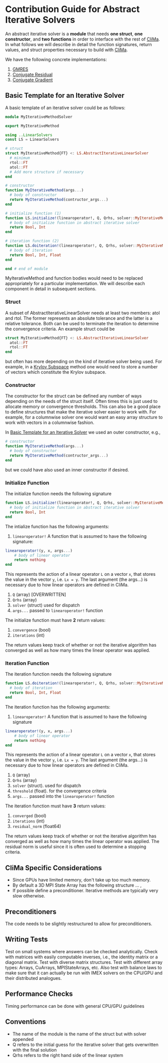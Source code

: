 # Contribution Guide for Abstract Iterative Solvers

An abstract iterative solver is a **module** that needs **one struct**, **one constructor**, and **two functions** in order to interface with the rest of [CliMa](https://github.com/climate-machine). In what follows we will describe in detail the function signatures, return values, and struct properties necessary to build with [CliMa](https://github.com/climate-machine).

We have the following concrete implementations:
1. [GMRES](https://github.com/climate-machine/CLIMA/blob/master/src/LinearSolvers/GeneralizedMinimalResidualSolver.jl)
1. [Conjugate Residual](https://github.com/climate-machine/CLIMA/blob/master/src/LinearSolvers/GeneralizedConjugateResidualSolver.jl)
1. [Conjugate Gradient](https://github.com/climate-machine/CLIMA/blob/ans/pcg/src/LinearSolvers/ConjugateGradientSolver.jl)

## Basic Template for an Iterative Solver

A basic template of an iterative solver could be as follows:

```julia
module MyIterativeMethodSolver

export MyIterativeMethod

using ..LinearSolvers
const LS = LinearSolvers

# struct
struct MyIterativeMethod{FT} <: LS.AbstractIterativeLinearSolver
  # minimum
  rtol::FT
  atol::FT
  # Add more structure if necessary
end

# constructor
function MyIterativeMethod(args...)
  # body of constructor
  return MyIterativeMethod(contructor_args...)
end

# initialize function (1)
function LS.initialize!(linearoperator!, Q, Qrhs, solver::MyIterativeMethod, args...)
  # body of initialize function in abstract iterative solver
  return Bool, Int
end

# iteration function (2)
function LS.doiteration!(linearoperator!, Q, Qrhs, solver::MyIterativeMethod, threshold, args...)
  # body of iteration
  return Bool, Int, Float
end

end # end of module
```
MyIterativeMethod and function bodies would need to be replaced appropriately for a particular implementation. We will describe each component in detail in subsequent sections.

### Struct

A subset of AbstractIterativeLinearSolver needs at least two members: atol and rtol. The former represents an absolute tolerance and the latter is a relative tolerance. Both can be used to terminate the iteration to determine the convergence criteria. An example struct could be
```julia
struct MyIterativeMethod{FT} <: LS.AbstractIterativeLinearSolver
  atol::FT
  rtol::FT
end
```
but often has more depending on the kind of iterative solver being used.  For example, in a [Krylov Subspace](https://en.wikipedia.org/wiki/Krylov_subspace) method one would need to store a number of vectors which constitute the Krylov subspace.

### Constructor

The constructor for the struct can be defined any number of ways depending on the needs of the struct itself. Often times this is just used to allocate memory or convergence thresholds. This can also be a good place to define structures that make the iterative solver easier to work with. For example, for a columnwise solver one would want an easy array structure to work with vectors in a columnwise fashion.

In [Basic Template for an Iterative Solver](@ref) we used an outer constructor, e.g.,
```julia
# constructor
function MyIterativeMethod(args...)
  # body of constructor
  return MyIterativeMethod(contructor_args...)
end
```
but we could have also used an inner constructor if desired.

### Initialize Function

The initialize function needs the following signature
```julia
function LS.initialize!(linearoperator!, Q, Qrhs, solver::MyIterativeMethod, args...)
  # body of initialize function in abstract iterative solver
  return Bool, Int
end
```


The intialize function has the following arguments:
1. ```linearoperator!``` A function that is assumed to have the following signature:
```julia
linearoperator!(y, x, args...)
    # body of linear operator
    return nothing
end
```
This represents the action of a linear operator ``L`` on a vector ``x``, that stores the value in the vector ``y``, i.e. ``Lx = y``. The last argument (the args...) is necessary due to how linear operators are defined in CliMa.
1. ```Q```    (array) [OVERWRITTEN]
1. ```Qrhs``` (array)
1. ```solver``` (struct) used for dispatch
1. ```args...``` passed to ```linearoperator!``` function

The initialize function must have **2** return values:
1. ```convergence``` (bool)
1. ```iterations``` (int)

The return values keep track of whether or not the iterative algorithm has converged as well as how many times the linear operator was applied.

### Iteration Function

The iteration function needs the following signature

```julia
function LS.doiteration!(linearoperator!, Q, Qrhs, solver::MyIterativeMethod, threshold, args...)
  # body of iteration
  return Bool, Int, Float
end
```

The iteration function has the following arguments:
1. ```linearoperator!``` A function that is assumed to have the following signature
```julia
linearoperator!(y, x, args...)
    # body of linear operator
    return nothing
end
```
This represents the action of a linear operator ``L`` on a vector ``x``, that stores the value in the vector ``y``, i.e. ``Lx = y``. The last argument (the args...) is necessary due to how linear operators are defined in CliMa.
1. ```Q``` (array)
1. ```Qrhs``` (array)
1. ```solver``` (struct). used for dispatch
1. ```threshold``` (float). for the convergence criteria
1. ```args...``` passed into the ```linearoperator!``` function

The iteration function must have **3** return values:
1. ```converged``` (bool)
1. ```iterations``` (int)
1. ```residual_norm``` (float64)

The return values keep track of whether or not the iterative algorithm has converged as well as how many times the linear operator was applied. The residual norm is useful since it is often used to determine a stopping criteria.

## CliMa Specific Considerations

- Since GPUs have limited memory, don't take up too much memory.
- By default a 3D MPI State Array has the following structure ... ,
- If possible define a preconditioner. Iterative methods are typically very slow otherwise.

## Preconditioners

The code needs to be slightly restructured to allow for preconditioners.

## Writing Tests

Test on small systems where answers can be checked analytically. Check with matrices with easily computable inverses, i.e., the identity matrix or a diagonal matrix. Test with diverse matrix structures. Test with different array types: Arrays, CuArrays, MPIStateArrays, etc. Also test with balance laws to make sure that it can actually be run with IMEX solvers on the CPU/GPU and their distributed analogues.

## Performance Checks

Timing performance can be done with general CPU/GPU guidelines

## Conventions

- The name of the module is the name of the struct but with solver appended
- Q refers to the initial guess for the iterative solver that gets overwritten with the final solution
- Qrhs refers to the right hand side of the linear system
